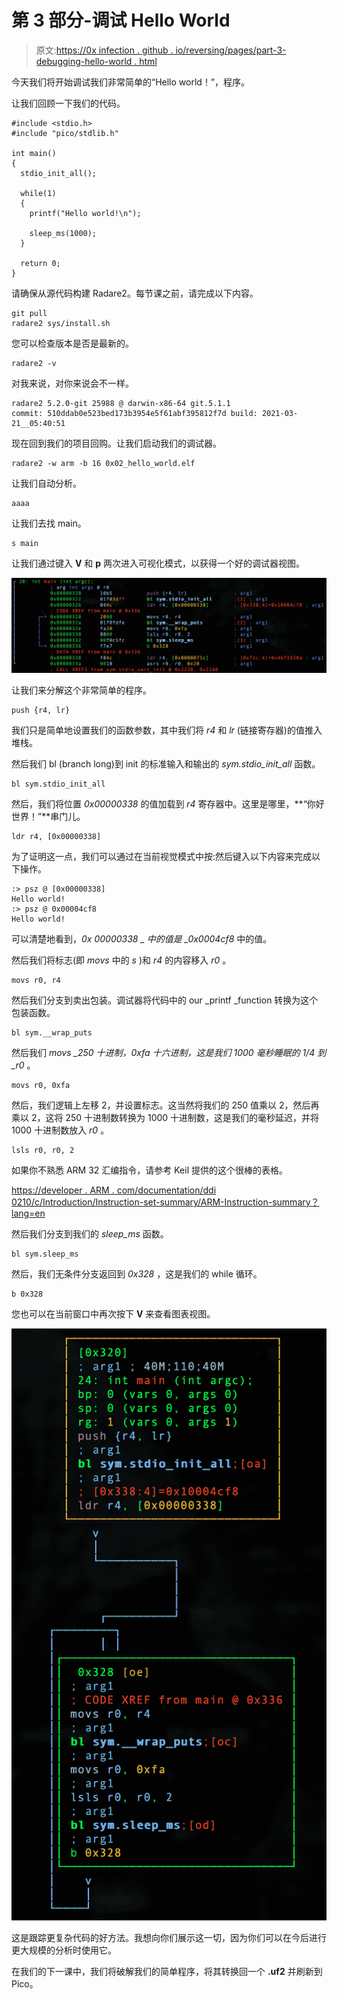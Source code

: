 # 第 3 部分-调试 Hello World

> 原文:[https://0x infection . github . io/reversing/pages/part-3-debugging-hello-world . html](https://0xinfection.github.io/reversing/pages/part-3-debugging-hello-world.html)

今天我们将开始调试我们非常简单的“Hello world！”，程序。

让我们回顾一下我们的代码。

```
#include <stdio.h>
#include "pico/stdlib.h"

int main() 
{    
  stdio_init_all();

  while(1) 
  {
    printf("Hello world!\n");

    sleep_ms(1000);
  }

  return 0;
}

```

请确保从源代码构建 Radare2。每节课之前，请完成以下内容。

```
git pull
radare2 sys/install.sh

```

您可以检查版本是否是最新的。

```
radare2 -v

```

对我来说，对你来说会不一样。

```
radare2 5.2.0-git 25988 @ darwin-x86-64 git.5.1.1
commit: 510ddab0e523bed173b3954e5f61abf395812f7d build: 2021-03-21__05:40:51

```

现在回到我们的项目回购。让我们启动我们的调试器。

```
radare2 -w arm -b 16 0x02_hello_world.elf

```

让我们自动分析。

```
aaaa

```

让我们去找 main。

```
s main

```

让我们通过键入 **V** 和 **p** 两次进入可视化模式，以获得一个好的调试器视图。

![](img/da45c4a501d1ef1e3bed004c1182b768.png)

让我们来分解这个非常简单的程序。

```
push {r4, lr}

```

我们只是简单地设置我们的函数参数，其中我们将 *r4* 和 *lr* (链接寄存器)的值推入堆栈。

然后我们 bl (branch long)到 init 的标准输入和输出的 *sym.stdio_init_all* 函数。

```
bl sym.stdio_init_all

```

然后，我们将位置 *0x00000338* 的值加载到 *r4* 寄存器中。这里是哪里，**“你好世界！”**串门儿。

```
ldr r4, [0x00000338]

```

为了证明这一点，我们可以通过在当前视觉模式中按:然后键入以下内容来完成以下操作。

```
:> psz @ [0x00000338]
Hello world!
:> psz @ 0x00004cf8
Hello world!

```

可以清楚地看到，*0x 00000338 _ 中的值是 _0x0004cf8* 中的值。

然后我们将标志(即 *movs* 中的 *s* )和 *r4* 的内容移入 *r0* 。

```
movs r0, r4

```

然后我们分支到卖出包装。调试器将代码中的 our _printf _function 转换为这个包装函数。

```
bl sym.__wrap_puts

```

然后我们 *movs _250 十进制，0xfa 十六进制，这是我们 1000 毫秒睡眠的 1/4 到 _r0* 。

```
movs r0, 0xfa

```

然后，我们逻辑上左移 2，并设置标志。这当然将我们的 250 值乘以 2，然后再乘以 2，这将 250 十进制数转换为 1000 十进制数，这是我们的毫秒延迟，并将 1000 十进制数放入 *r0* 。

```
lsls r0, r0, 2

```

如果你不熟悉 ARM 32 汇编指令，请参考 Keil 提供的这个很棒的表格。

[https://developer . ARM . com/documentation/ddi 0210/c/Introduction/Instruction-set-summary/ARM-Instruction-summary？lang=en](https://developer.arm.com/documentation/ddi0210/c/Introduction/Instruction-set-summary/ARM-instruction-summary?lang=en)

然后我们分支到我们的 *sleep_ms* 函数。

```
bl sym.sleep_ms

```

然后，我们无条件分支返回到 *0x328* ，这是我们的 while 循环。

```
b 0x328

```

您也可以在当前窗口中再次按下 **V** 来查看图表视图。

![](img/244275c97536eaa94ff006a222d60478.png)

这是跟踪更复杂代码的好方法。我想向你们展示这一切，因为你们可以在今后进行更大规模的分析时使用它。

在我们的下一课中，我们将破解我们的简单程序，将其转换回一个 **.uf2** 并刷新到 Pico。